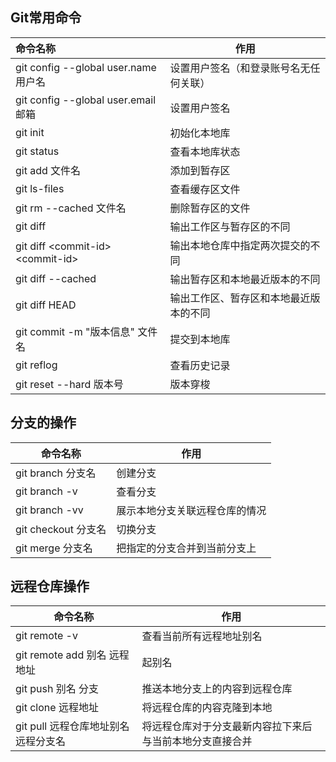 ## Git常用命令

| 命令名称                              | 作用                                   |
| :------------------------------------ | -------------------------------------- |
| git config --global user.name  用户名 | 设置用户签名（和登录账号名无任何关联） |
| git config --global user.email  邮箱  | 设置用户签名                           |
| git init                              | 初始化本地库                           |
| git status                            | 查看本地库状态                         |
| git add 文件名                        | 添加到暂存区                           |
| git ls-files                          | 查看缓存区文件                         |
| git rm --cached 文件名                | 删除暂存区的文件                       |
| git diff                              | 输出工作区与暂存区的不同               |
| git diff \<commit-id> \<commit-id>    | 输出本地仓库中指定两次提交的不同       |
| git diff --cached                     | 输出暂存区和本地最近版本的不同         |
| git diff HEAD                         | 输出工作区、暂存区和本地最近版本的不同 |
| git commit -m "版本信息"  文件名      | 提交到本地库                           |
| git reflog                            | 查看历史记录                           |
| git reset --hard 版本号               | 版本穿梭                               |

## 分支的操作

| 命令名称            | 作用                           |
| ------------------- | ------------------------------ |
| git branch 分支名   | 创建分支                       |
| git branch -v       | 查看分支                       |
| git branch -vv      | 展示本地分支关联远程仓库的情况 |
| git checkout 分支名 | 切换分支                       |
| git merge 分支名    | 把指定的分支合并到当前分支上   |

## 远程仓库操作

| 命令名称                             | 作用                                                     |
| ------------------------------------ | -------------------------------------------------------- |
| git remote -v                        | 查看当前所有远程地址别名                                 |
| git remote add 别名 远程地址         | 起别名                                                   |
| git push 别名 分支                   | 推送本地分支上的内容到远程仓库                           |
| git clone 远程地址                   | 将远程仓库的内容克隆到本地                               |
| git pull 远程仓库地址别名 远程分支名 | 将远程仓库对于分支最新内容拉下来后与当前本地分支直接合并 |

